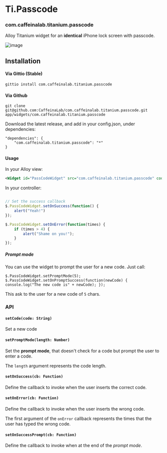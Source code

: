 # Ti.Passcode

### com.caffeinalab.titanium.passcode

Alloy Titanium widget for an **identical** iPhone lock screen with passcode.

![image](http://cl.ly/image/36262Q3v2X39/lalaal.gif)

## Installation

#### Via Gittio (Stable)

```
gittio install com.caffeinalab.titanium.passcode
```

#### Via Github

```
git clone git@github.com:CaffeinaLab/com.caffeinalab.titanium.passcode.git app/widgets/com.caffeinalab.titanium.passcode
```

Download the latest release, and add in your config.json, under dependencies:

```
"dependencies": {
    "com.caffeinalab.titanium.passcode": "*"
}
```

#### Usage

In your Alloy view:

```xml
<Widget id="PassCodeWidget" src="com.caffeinalab.titanium.passcode" code="42424" />
```

In your controller:

```javascript

// Set the success callback
$.PassCodeWidget.setOnSuccess(function() {
	alert("Yeah!")
});

$.PassCodeWidget.setOnError(function(times) {
	if (times > 4) {
		alert("Shame on you!");
	}
});
```

##### Prompt mode

You can use the widget to prompt the user for a new code. Just call:

`
$.PassCodeWidget.setPromptMode(5);
$.PassCodeWidget.setOnPromptSuccess(function(newCode) {
	console.log("The new code is" + newCode);
});
`

This ask to the user for a new code of `5` chars.

### API

#### `setCode(code: String)`

Set a new code

#### `setPromptMode(length: Number)`

Set the **prompt mode**, that doesn't check for a code but prompt the user to enter a code.

The `length` argument represents the code length.

#### `setOnSuccess(cb: Function)`

Define the callback to invoke when the user inserts the correct code.

#### `setOnError(cb: Function)`

Define the callback to invoke when the user inserts the wrong code.

The first argument of the `onError` callback represents the times that the user has typed the wrong code.

#### `setOnSuccessPrompt(cb: Function)`

Define the callback to invoke when at the end of the *prompt mode*.


